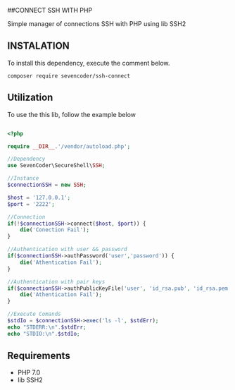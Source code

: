 ##CONNECT SSH WITH PHP

Simple manager of connections SSH with PHP using lib SSH2

## INSTALATION

To install this dependency, execute the comment below.
```shell
composer require sevencoder/ssh-connect 
```

## Utilization

To use the this lib, follow the example below

```php

<?php

require __DIR__.'/vendor/autoload.php';

//Dependency
use SevenCoder\SecureShell\SSH;

//Instance
$connectionSSH = new SSH;

$host = '127.0.0.1';
$port = '2222';

//Connection
if(!$connectionSSH->connect($host, $port)) {
    die('Conection Fail');
}

//Authentication with user && password
if($connectionSSH->authPassword('user','password')) {
    die('Athentication Fail');
}

//Authentication with pair keys
if($connectionSSH->authPublicKeyFile('user', 'id_rsa.pub', 'id_rsa.pem')) {
    die('Athentication Fail');    
}

//Execute Comands
$stdIo = $connectionSSH->exec('ls -l', $stdErr);
echo "STDERR:\n".$stdErr;
echo "STDIO:\n".$stdIo;

```

## Requirements
- PHP 7.0
- lib SSH2